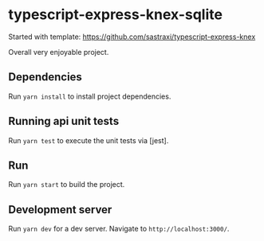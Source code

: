 # typescript-express-knex-sqlite
Started with template: https://github.com/sastraxi/typescript-express-knex

Overall very enjoyable project.

## Dependencies
Run `yarn install` to install project dependencies.

## Running api unit tests
Run `yarn test` to execute the unit tests via [jest].

## Run
Run `yarn start` to build the project.

## Development server
Run `yarn dev` for a dev server. Navigate to `http://localhost:3000/`.